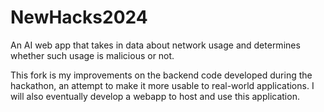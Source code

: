 # NewHacks2024
An AI web app that takes in data about network usage and determines whether such usage is malicious or not.

This fork is my improvements on the backend code developed during the hackathon, an attempt to make it more usable to real-world applications.
I will also eventually develop a webapp to host and use this application. 
